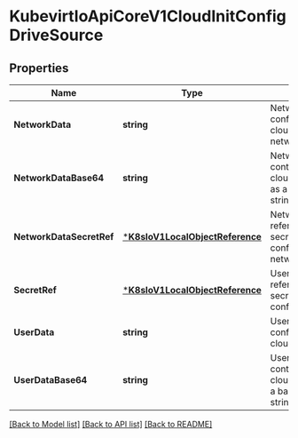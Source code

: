 # KubevirtIoApiCoreV1CloudInitConfigDriveSource

## Properties
Name | Type | Description | Notes
------------ | ------------- | ------------- | -------------
**NetworkData** | **string** | NetworkData contains config drive inline cloud-init networkdata. | [optional] [default to null]
**NetworkDataBase64** | **string** | NetworkDataBase64 contains config drive cloud-init networkdata as a base64 encoded string. | [optional] [default to null]
**NetworkDataSecretRef** | [***K8sIoV1LocalObjectReference**](k8s.io.v1.LocalObjectReference.md) | NetworkDataSecretRef references a k8s secret that contains config drive networkdata. | [optional] [default to null]
**SecretRef** | [***K8sIoV1LocalObjectReference**](k8s.io.v1.LocalObjectReference.md) | UserDataSecretRef references a k8s secret that contains config drive userdata. | [optional] [default to null]
**UserData** | **string** | UserData contains config drive inline cloud-init userdata. | [optional] [default to null]
**UserDataBase64** | **string** | UserDataBase64 contains config drive cloud-init userdata as a base64 encoded string. | [optional] [default to null]

[[Back to Model list]](../README.md#documentation-for-models) [[Back to API list]](../README.md#documentation-for-api-endpoints) [[Back to README]](../README.md)


